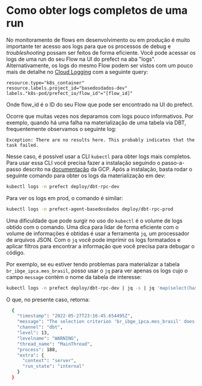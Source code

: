 # Como obter logs completos de uma run

No monitoramento de flows em desenvolvimento ou em produção é muito importante ter acesso aos logs para que os processos de debug e *troubleshooting* possam ser feitos de forma eficiente. Você pode acessar os logs de uma run do seu Flow na UI do prefect na aba "logs". Alternativamente, os logs do mesmo Flow podem ser vistos com um pouco mais de detalhe no [Cloud Logging](https://console.cloud.google.com/logs/query) com a seguinte query:

```
resource.type="k8s_container"
resource.labels.project_id="basedosdados-dev"
labels."k8s-pod/prefect_io/flow_id"="[flow_id]"
```

Onde flow_id é o ID do seu Flow que pode ser encontrado na UI do prefect.

Ocorre que muitas vezes nos deparamos com logs pouco informativos. Por exemplo, quando há uma falha na materialização de uma tabela via DBT, frequentemente observamos o seguinte log:

```
Exception: There are no results here. This probably indicates that the task failed.
```

Nesse caso, é possível usar a CLI `kubectl` para obter logs mais completos. Para usar essa CLI você precisa fazer a instalação seguindo o passo-a-passo descrito na [documentação](https://cloud.google.com/kubernetes-engine/docs/how-to/cluster-access-for-kubectl) da GCP. Após a instalação, basta rodar o seguinte comando para obter os logs da materialização em dev:

```bash
kubectl logs -n prefect deploy/dbt-rpc-dev
```

Para ver os logs em prod, o comando é similar:

```bash
kubectl logs -n prefect-agent-basedosdados deploy/dbt-rpc-prod
```

Uma dificuldade que pode surgir no uso do `kubectl` é o volume de logs obtido com o comando. Uma dica para lidar de forma eficiente com o volume de informações é obtidas é usar a ferramenta `jq`, um processador de arquivos JSON. Com o `jq` você pode imprimir os logs formatados e aplicar filtros para encontrar a informação que você precisa para debugar o código.

Por exemplo, se eu estiver tendo problemas para materializar a tabela `br_ibge_ipca.mes_brasil`, posso usar o `jq` para ver apenas os logs cujo o campo `message` contém o nome da tabela de interesse:

```bash
kubectl logs -n prefect deploy/dbt-rpc-dev | jq -s | jq 'map(select(has("message")))' | jq 'map(select(.message | test("br_ibge_ipca.mes_brasil")?))'
```

O que, no presente caso, retorna:

```bash
  {
    "timestamp": "2022-05-27T23:16:45.654495Z",
    "message": "The selection criterion 'br_ibge_ipca.mes_brasil' does not match any nodes",
    "channel": "dbt",
    "level": 13,
    "levelname": "WARNING",
    "thread_name": "MainThread",
    "process": 188,
    "extra": {
      "context": "server",
      "run_state": "internal"
    }
  }
```

